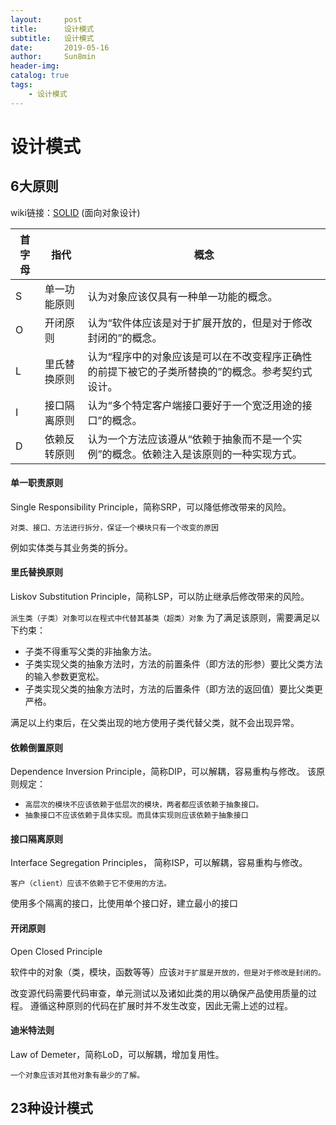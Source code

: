 ```yaml
---
layout:     post
title:      设计模式
subtitle:   设计模式
date:       2019-05-16
author:     Sun8min
header-img:
catalog: true
tags:
    - 设计模式
---
```


# 设计模式
## 6大原则
wiki链接：[SOLID] (面向对象设计)

| 首字母 | 指代     | 概念                                                 |
|-----|--------|----------------------------------------------------|
| S   | 单一功能原则 | 认为对象应该仅具有一种单一功能的概念。                                |
| O   | 开闭原则   | 认为“软件体应该是对于扩展开放的，但是对于修改封闭的”的概念。                    |
| L   | 里氏替换原则 | 认为“程序中的对象应该是可以在不改变程序正确性的前提下被它的子类所替换的”的概念。参考契约式设计。  |
| I   | 接口隔离原则 | 认为“多个特定客户端接口要好于一个宽泛用途的接口”的概念。                |
| D   | 依赖反转原则 | 认为一个方法应该遵从“依赖于抽象而不是一个实例”的概念。依赖注入是该原则的一种实现方式。 |

#### 单一职责原则
Single Responsibility Principle，简称SRP，可以降低修改带来的风险。

`对类、接口、方法进行拆分，保证一个模块只有一个改变的原因`

例如实体类与其业务类的拆分。
#### 里氏替换原则
Liskov Substitution Principle，简称LSP，可以防止继承后修改带来的风险。

`派生类（子类）对象可以在程式中代替其基类（超类）对象`
为了满足该原则，需要满足以下约束：
- 子类不得重写父类的非抽象方法。
- 子类实现父类的抽象方法时，方法的前置条件（即方法的形参）要比父类方法的输入参数更宽松。
- 子类实现父类的抽象方法时，方法的后置条件（即方法的返回值）要比父类更严格。

满足以上约束后，在父类出现的地方使用子类代替父类，就不会出现异常。
#### 依赖倒置原则
Dependence Inversion Principle，简称DIP，可以解耦，容易重构与修改。
该原则规定：
- `高层次的模块不应该依赖于低层次的模块，两者都应该依赖于抽象接口。`
- `抽象接口不应该依赖于具体实现。而具体实现则应该依赖于抽象接口`

#### 接口隔离原则
Interface Segregation Principles， 简称ISP，可以解耦，容易重构与修改。

`客户（client）应该不依赖于它不使用的方法。`

使用多个隔离的接口，比使用单个接口好，建立最小的接口
#### 开闭原则
Open Closed Principle

软件中的对象（类，模块，函数等等）应该`对于扩展是开放的，但是对于修改是封闭的。`

改变源代码需要代码审查，单元测试以及诸如此类的用以确保产品使用质量的过程。
遵循这种原则的代码在扩展时并不发生改变，因此无需上述的过程。

#### 迪米特法则
Law of Demeter，简称LoD，可以解耦，增加复用性。

`一个对象应该对其他对象有最少的了解。`

## 23种设计模式


[SOLID]: https://zh.wikipedia.org/wiki/SOLID_(面向对象设计)